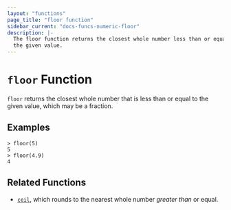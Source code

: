 ```yaml
---
layout: "functions"
page_title: "floor function"
sidebar_current: "docs-funcs-numeric-floor"
description: |-
  The floor function returns the closest whole number less than or equal to
  the given value.
---
```


# `floor` Function

`floor` returns the closest whole number that is less than or equal to the
given value, which may be a fraction.

## Examples

```
> floor(5)
5
> floor(4.9)
4
```

## Related Functions

* [`ceil`](./ceil.html), which rounds to the nearest whole number _greater than_
  or equal.
